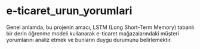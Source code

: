 # e-ticaret_urun_yorumlari
Genel anlamda, bu projenin amacı, LSTM (Long Short-Term Memory) tabanlı bir derin öğrenme modeli kullanarak e-ticaret mağazalarındaki müşteri yorumlarını analiz etmek ve bunların duygu durumunu belirlemektir.
